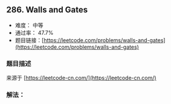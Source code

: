 ## 286. Walls and Gates

- 难度： 中等
- 通过率： 47.7%
- 题目链接：[https://leetcode.com/problems/walls-and-gates](https://leetcode.com/problems/walls-and-gates)


### 题目描述

来源于 [https://leetcode-cn.com/](https://leetcode-cn.com/)



### 解法：